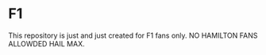 # F1
This repository is just and just created for F1 fans only.
NO HAMILTON FANS ALLOWDED
HAIL MAX.

